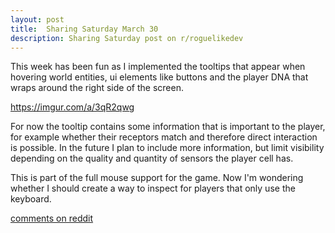 ```yaml
---
layout: post
title:  Sharing Saturday March 30
description: Sharing Saturday post on r/roguelikedev
---
```


This week has been fun as I implemented the tooltips that appear when hovering world entities, ui elements like buttons and the player DNA that wraps around the right side of the screen.

https://imgur.com/a/3qR2qwg

For now the tooltip contains some information that is important to the player, for example whether their receptors match and therefore direct interaction is possible. In the future I plan to include more information, but limit visibility depending on the quality and quantity of sensors the player cell has.

This is part of the full mouse support for the game. Now I'm wondering whether I should create a way to inspect for players that only use the keyboard.

[comments on reddit](https://www.reddit.com/r/roguelikedev/comments/m91s8g/sharing_saturday_354/)
